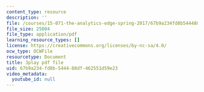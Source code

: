 ```yaml
---
content_type: resource
description: ''
file: /courses/15-071-the-analytics-edge-spring-2017/67b9a234fd8b544488df462551d59e23_fEXkGiLYDug.pdf
file_size: 25004
file_type: application/pdf
learning_resource_types: []
license: https://creativecommons.org/licenses/by-nc-sa/4.0/
ocw_type: OCWFile
resourcetype: Document
title: 3play pdf file
uid: 67b9a234-fd8b-5444-88df-462551d59e23
video_metadata:
  youtube_id: null
---
```

